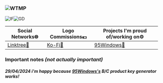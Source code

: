 ### ![WTMP](https://img.shields.io/badge/maxwastaken's%20profile-X?style=plastic&label=welcome%20to&labelColor=%2355b558&color=%23815c9c&link=https%3A%2F%2Fbit.ly%2Fmx_info)
![IF](https://img.shields.io/badge/freelance-X?style=plastic&label=i'm%20a&labelColor=%232d2a2e&color=%232d2a2e&link=https%3A%2F%2Fbit.ly%2Fmx_info)![GD](https://img.shields.io/badge/designer-X?style=plastic&label=graphic&labelColor=%23cfcfcf&color=%23cfcfcf&link=https%3A%2F%2Fbit.ly%2Fmx_info)

|Social Networks🌐|Logo Commissions💵|Projects I'm proud of/working on⚙️|
|-|-|-|
|[Linktree🌲](https://bit.ly/mx_info)|[Ko-Fi🍵](https://bit.ly/mx_kofi)|[95Windows🔘](https://github.com/MaxWasTakenYT/95Windows)

### Important notes _(not actually important)_
##### 29/04/2024 i'm happy because [95Windows's](95Windows.rf.gd) B/C product key generator works!
